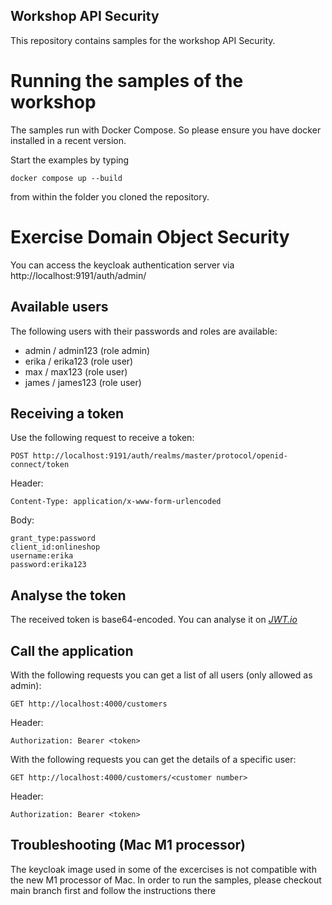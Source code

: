 ## Workshop API Security

This repository contains samples for the workshop API Security.

# Running the samples of the workshop

The samples run with Docker Compose.
So please ensure you have docker installed in a recent version.

Start the examples by typing

```
docker compose up --build
```

from within the folder you cloned the repository.

# Exercise Domain Object Security

You can access the keycloak authentication server via http://localhost:9191/auth/admin/

## Available users

The following users with their passwords and roles are available:

* admin / admin123 (role admin)
* erika / erika123 (role user)
* max / max123 (role user)
* james / james123 (role user)

## Receiving a token 

Use the following request to receive a token:
```
POST http://localhost:9191/auth/realms/master/protocol/openid-connect/token
```
Header:
```
Content-Type: application/x-www-form-urlencoded
```
Body:
```
grant_type:password
client_id:onlineshop
username:erika
password:erika123
```

## Analyse the token

The received token is base64-encoded. You can analyse it on [_JWT.io_](https://jwt.io)

## Call the application

With the following requests you can get a list of all users (only allowed as admin):
```
GET http://localhost:4000/customers
```
Header:
```
Authorization: Bearer <token>
```

With the following requests you can get the details of a specific user:
```
GET http://localhost:4000/customers/<customer number>
```
Header:
```
Authorization: Bearer <token>
```

## Troubleshooting (Mac M1 processor)

The keycloak image used in some of the excercises
is not compatible with the new M1 processor of Mac.
In order to run the samples, please checkout main branch first
and follow the instructions there

